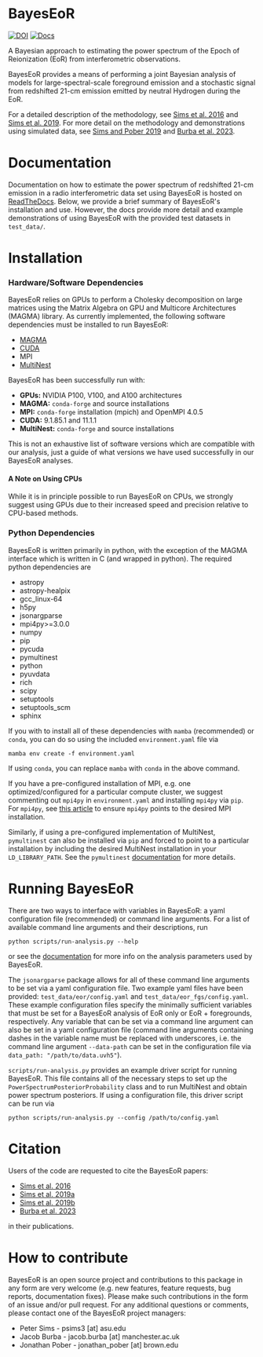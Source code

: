 BayesEoR
========

[![DOI](https://joss.theoj.org/papers/10.21105/joss.06667/status.svg)](https://doi.org/10.21105/joss.06667)
[![Docs](https://app.readthedocs.org/projects/bayeseor/badge/?version=latest)](https://bayeseor.readthedocs.io/en/latest/)

A Bayesian approach to estimating the power spectrum of the Epoch of Reionization (EoR) from interferometric observations.

BayesEoR provides a means of performing a joint Bayesian analysis of models for large-spectral-scale foreground emission and a stochastic signal from redshifted 21-cm emission emitted by neutral Hydrogen during the EoR.

For a detailed description of the methodology, see [Sims et al. 2016](https://ui.adsabs.harvard.edu/link_gateway/2016MNRAS.462.3069S/doi:10.1093/mnras/stw1768) and [Sims et al. 2019](https://ui.adsabs.harvard.edu/link_gateway/2019MNRAS.484.4152S/doi:10.1093/mnras/stz153). For more detail on the methodology and demonstrations using simulated data, see [Sims and Pober 2019](https://ui.adsabs.harvard.edu/link_gateway/2019MNRAS.488.2904S/doi:10.1093/mnras/stz1888) and [Burba et al. 2023](https://ui.adsabs.harvard.edu/abs/2023MNRAS.520.4443B/abstract).


# Documentation

Documentation on how to estimate the power spectrum of redshifted 21-cm emission in a radio interferometric data set using BayesEoR is hosted on [ReadTheDocs](https://bayeseor.readthedocs.io/en/latest/).  Below, we provide a brief summary of BayesEoR's installation and use.  However, the docs provide more detail and example demonstrations of using BayesEoR with the provided test datasets in `test_data/`.


# Installation

### Hardware/Software Dependencies

BayesEoR relies on GPUs to perform a Cholesky decomposition on large matrices using the Matrix Algebra on GPU and Multicore Architectures (MAGMA) library. As currently implemented, the following software dependencies must be installed to run BayesEoR:
- [MAGMA](https://icl.cs.utk.edu/magma/)
- [CUDA](https://developer.nvidia.com/cuda-toolkit)
- MPI
- [MultiNest](https://github.com/JohannesBuchner/MultiNest)
<!-- - [PolyChord](https://cobaya.readthedocs.io/en/latest/sampler_polychord.html) (better performance than MultiNest for large parameter spaces) -->

BayesEoR has been successfully run with:
- **GPUs:** NVIDIA P100, V100, and A100 architectures
- **MAGMA:** `conda-forge` and source installations
- **MPI:** `conda-forge` installation (mpich) and OpenMPI 4.0.5
- **CUDA:** 9.1.85.1 and 11.1.1
- **MultiNest:** `conda-forge` and source installations

This is not an exhaustive list of software versions which are compatible with our analysis, just a guide of what versions we have used successfully in our BayesEoR analyses.

#### A Note on Using CPUs

While it is in principle possible to run BayesEoR on CPUs, we strongly suggest using GPUs due to their increased speed and precision relative to CPU-based methods.

### Python Dependencies

BayesEoR is written primarily in python, with the exception of the MAGMA interface which is written in C (and wrapped in python). The required python dependencies are

- astropy
- astropy-healpix
- gcc_linux-64
- h5py
- jsonargparse
- mpi4py>=3.0.0
- numpy
- pip
- pycuda
- pymultinest
- python
- pyuvdata
- rich
- scipy
- setuptools
- setuptools_scm
- sphinx

If you with to install all of these dependencies with `mamba` (recommended) or `conda`, you can do so using the included `environment.yaml` file via
```
mamba env create -f environment.yaml
```
If using `conda`, you can replace `mamba` with `conda` in the above command.

If you have a pre-configured installation of MPI, e.g. one optimized/configured for a particular compute cluster, we suggest commenting out `mpi4py` in `environment.yaml` and installing `mpi4py` via `pip`.  For `mpi4py`, see [this article](https://researchcomputing.princeton.edu/support/knowledge-base/mpi4py) to ensure `mpi4py` points to the desired MPI installation.

Similarly, if using a pre-configured implementation of MultiNest, `pymultinest` can also be installed via `pip` and forced to point to a particular installation by including the desired MultiNest installation in your `LD_LIBRARY_PATH`.  See the `pymultinest` [documentation](https://johannesbuchner.github.io/PyMultiNest/install.html) for more details.


# Running BayesEoR

There are two ways to interface with variables in BayesEoR: a yaml configuration file (recommended) or command line arguments.  For a list of available command line arguments and their descriptions, run
```
python scripts/run-analysis.py --help
```
or see the [documentation](https://bayeseor.readthedocs.io/en/latest/) for more info on the analysis parameters used by BayesEoR.

The `jsonargparse` package allows for all of these command line arguments to be set via a yaml configuration file.  Two example yaml files have been provided: `test_data/eor/config.yaml` and `test_data/eor_fgs/config.yaml`.  These example configuration files specify the minimally sufficient variables that must be set for a BayesEoR analysis of EoR only or EoR + foregrounds, respectively.  Any variable that can be set via a command line argument can also be set in a yaml configuration file (command line arguments containing dashes in the variable name must be replaced with underscores, i.e. the command line argument `--data-path` can be set in the configuration file via `data_path: "/path/to/data.uvh5"`).

`scripts/run-analysis.py` provides an example driver script for running BayesEoR.  This file contains all of the necessary steps to set up the `PowerSpectrumPosteriorProbability` class and to run MultiNest and obtain power spectrum posteriors.  If using a configuration file, this driver script can be run via
```
python scripts/run-analysis.py --config /path/to/config.yaml
```


# Citation

Users of the code are requested to cite the BayesEoR papers: 

- [Sims et al. 2016](https://ui.adsabs.harvard.edu/abs/2016MNRAS.462.3069S/abstract)
- [Sims et al. 2019a](https://ui.adsabs.harvard.edu/abs/2019MNRAS.484.4152S/abstract)
- [Sims et al. 2019b](https://ui.adsabs.harvard.edu/abs/2019MNRAS.488.2904S/abstract)
- [Burba et al. 2023](https://ui.adsabs.harvard.edu/abs/2023MNRAS.520.4443B/abstract)

in their publications.


# How to contribute

BayesEoR is an open source project and contributions to this package in any form are very welcome (e.g. new features, feature requests, bug reports, documentation fixes).  Please make such contributions in the form of an issue and/or pull request.  For any additional questions or comments, please contact one of the BayesEoR project managers:
- Peter Sims - psims3 [at] asu.edu
- Jacob Burba - jacob.burba [at] manchester.ac.uk
- Jonathan Pober - jonathan_pober [at] brown.edu
